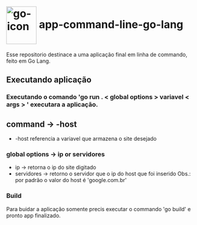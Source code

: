# <img align="center" alt="go-icon" height="100" width="80" src="https://cdn.jsdelivr.net/gh/devicons/devicon/icons/go/go-original-wordmark.svg"> app-command-line-go-lang 
 
Esse repositorio destinace a uma aplicação final em linha de commando, feito em Go Lang.

## Executando aplicação
### Executando o comando 'go run . < global options > variavel < args > ' executara a aplicação.

## command -> -host
* -host referencia a variavel que armazena o site desejado

### global options -> ip or servidores
* ip -> retorna o ip do site digitado
* servidores -> retorno o servidor que o ip do host que foi inserido
    Obs.: por padrão o valor do host é 'google.com.br'

### Build
Para buidar a aplicação somente precis executar o commando 'go build' e pronto app finalizado.